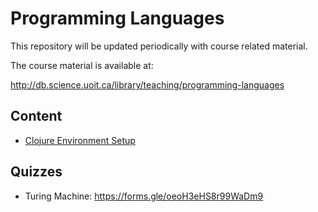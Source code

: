 # Programming Languages

This repository will be updated periodically with course related material.

The course material is available at:

http://db.science.uoit.ca/library/teaching/programming-languages

## Content

- [Clojure Environment Setup](clojure_setup/README.md)

## Quizzes

- Turing Machine: https://forms.gle/oeoH3eHS8r99WaDm9
